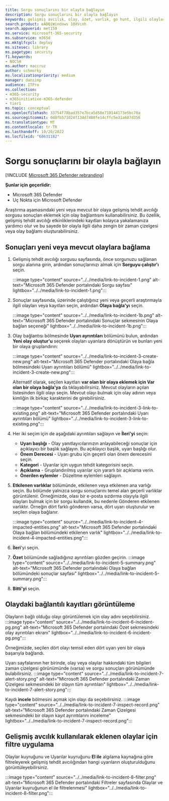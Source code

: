 ```yaml
---
title: Sorgu sonuçlarını bir olayla bağlayın
description: Sorgu sonuçlarını bir olayla bağlayın
keywords: gelişmiş avcılık, olay, özet, varlık, go hunt, ilgili olaylar, tehdit avcılığı, siber tehdit avcılığı, arama, sorgu, telemetri, Microsoft 365, Microsoft 365 Defender
search.product: eADQiWindows 10XVcnh
search.appverid: met150
ms.service: microsoft-365-security
ms.subservice: m365d
ms.mktglfcycl: deploy
ms.sitesec: library
ms.pagetype: security
f1.keywords:
- NOCSH
ms.author: maccruz
author: schmurky
ms.localizationpriority: medium
manager: dansimp
audience: ITPro
ms.collection:
- m365-security
- m365initiative-m365-defender
- tier1
ms.topic: conceptual
ms.openlocfilehash: 33754f78bad357e7bca5d58e710144173e5bc70a
ms.sourcegitcommit: 0d8fb571024f134d7480fe14cffc5e31a687d356
ms.translationtype: MT
ms.contentlocale: tr-TR
ms.lasthandoff: 10/20/2022
ms.locfileid: "68631182"
---
```

# <a name="link-query-results-to-an-incident"></a>Sorgu sonuçlarını bir olayla bağlayın

[!INCLUDE [Microsoft 365 Defender rebranding](../includes/microsoft-defender.md)]


**Şunlar için geçerlidir:**
- Microsoft 365 Defender
- Uç Nokta için Microsoft Defender

Araştırma aşamasındaki yeni veya mevcut bir olaya gelişmiş tehdit avcılığı sorgusu sonuçları eklemek için olay bağlantısını kullanabilirsiniz. Bu özellik, gelişmiş tehdit avcılığı etkinliklerindeki kayıtları kolayca yakalamanıza yardımcı olur ve bu sayede bir olayla ilgili daha zengin bir zaman çizelgesi veya olay bağlamı oluşturabilirsiniz. 

## <a name="link-results-to-new-or-existing-incidents"></a>Sonuçları yeni veya mevcut olaylara bağlama

1. Gelişmiş tehdit avcılığı sorgusu sayfasında, önce sorgunuzu sağlanan sorgu alanına girin, ardından sonuçlarınızı almak için **Sorguyu çalıştır'ı** seçin.

    :::image type="content" source="../../media/link-to-incident-1.png" alt-text="Microsoft 365 Defender portalındaki Sorgu sayfası" lightbox="../../media/link-to-incident-1.png":::

2. Sonuçlar sayfasında, üzerinde çalıştığınız yeni veya geçerli araştırmayla ilgili olayları veya kayıtları seçin, ardından **Olaya bağla'yı** seçin.

    :::image type="content" source="../../media/link-to-incident-1b.png" alt-text="Microsoft 365 Defender portalındaki Sonuçlar sekmesinin Olaya bağlan seçeneği" lightbox="../../media/link-to-incident-1b.png":::

3. Olay bağlantısı bölmesinde **Uyarı ayrıntıları** bölümünü bulun, ardından **Yeni olay oluştur'u** seçerek olayları uyarılara dönüştürün ve bunları yeni bir olaya gruplandırın:

    :::image type="content" source="../../media/link-to-incident-3-create-new.png" alt-text="Microsoft 365 Defender portalındaki Olaya bağla bölmesindeki Uyarı ayrıntıları bölümü" lightbox="../../media/link-to-incident-3-create-new.png":::
    
    Alternatif olarak, seçilen kayıtları **var olan bir olaya eklemek için Var olan bir olaya bağla'ya** da tıklayabilirsiniz. Mevcut olayların açılan listesinden ilgili olayı seçin. Mevcut olayı bulmak için olay adının veya kimliğin ilk birkaç karakterini de girebilirsiniz. 

    :::image type="content" source="../../media/link-to-incident-3-link-to-existing.png" alt-text="Microsoft 365 Defender portalındaki Uyarı ayrıntıları bölümü" lightbox="../../media/link-to-incident-3-link-to-existing.png":::

4. Her iki seçim için de aşağıdaki ayrıntıları sağlayın ve **İleri'yi** seçin:
      - **Uyarı başlığı** - Olay yanıtlayıcılarınızın anlayabileceği sonuçlar için açıklayıcı bir başlık sağlayın. Bu açıklayıcı başlık, uyarı başlığı olur.
      - **Önem Derecesi** - Uyarı grubu için geçerli olan önem derecesini seçin.
      - **Kategori** - Uyarılar için uygun tehdit kategorisini seçin.
      - **Açıklama** - Gruplandırılmış uyarılar için yararlı bir açıklama verin.
      - **Önerilen eylemler** - Düzeltme eylemleri sağlayın.

5. **Etkilenen varlıklar** bölümünde, etkilenen veya etkilenen ana varlığı seçin. Bu bölümde yalnızca sorgu sonuçlarını temel alan geçerli varlıklar görüntülenir. Örneğimizde, olası bir e-posta sızdırma olayıyla ilgili olayları bulmak için bir sorgu kullandık, bu nedenle Gönderen etkilenen varlıktır. Örneğin dört farklı gönderen varsa, dört uyarı oluşturulur ve seçilen olaya bağlanır.

     :::image type="content" source="../../media/link-to-incident-4-impacted-entities.png" alt-text="Microsoft 365 Defender portalındaki Olaya bağlan bölümündeki etkilenen varlık" lightbox="../../media/link-to-incident-4-impacted-entities.png":::

1. **İleri**'yi seçin.
1. **Özet** bölümünde sağladığınız ayrıntıları gözden geçirin.
   :::image type="content" source="../../media/link-to-incident-5-summary.png" alt-text="Microsoft 365 Defender portalındaki Olaya bağlan bölümündeki sonuçlar sayfası" lightbox="../../media/link-to-incident-5-summary.png":::
     
1. **Bitti'yi** seçin.

## <a name="view-linked-records-in-the-incident"></a>Olaydaki bağlantılı kayıtları görüntüleme

Olayların bağlı olduğu olayı görüntülemek için olay adını seçebilirsiniz.
:::image type="content" source="../../media/link-to-incident-6-incident-pg.png" alt-text="Microsoft 365 Defender portalındaki Özet sekmesindeki olay ayrıntıları ekranı" lightbox="../../media/link-to-incident-6-incident-pg.png":::

Örneğimizde, seçilen dört olayı temsil eden dört uyarı yeni bir olaya başarıyla bağlandı. 

Uyarı sayfalarının her birinde, olay veya olaylar hakkındaki tüm bilgileri zaman çizelgesi görünümünde (varsa) ve sorgu sonuçları görünümünde bulabilirsiniz.
:::image type="content" source="../../media/link-to-incident-7-alert-story.png" alt-text="Microsoft 365 Defender portalındaki Zaman Çizelgesi sekmesindeki bir olayın tüm ayrıntıları" lightbox="../../media/link-to-incident-7-alert-story.png":::

Kaydı **incele** bölmesini açmak için olayı da seçebilirsiniz.
:::image type="content" source="../../media/link-to-incident-7-inspect-record.png" alt-text="Microsoft 365 Defender portalındaki Zaman Çizelgesi sekmesindeki bir olayın kayıt ayrıntılarını inceleme" lightbox="../../media/link-to-incident-7-inspect-record.png":::

## <a name="filter-for-events-added-using-advanced-hunting"></a>Gelişmiş avcılık kullanılarak eklenen olaylar için filtre uygulama
Olaylar kuyruğunu ve Uyarılar kuyruğunu **El ile** algılama kaynağına göre filtreleyerek gelişmiş tehdit avcılığından hangi uyarıların oluşturulduğunu görüntüleyebilirsiniz.

:::image type="content" source="../../media/link-to-incident-8-filter.png" alt-text="Microsoft 365 Defender portalındaki Filtreler sayfasında Olaylar ve Uyarılar kuyruğunun el ile filtrelenmesi" lightbox="../../media/link-to-incident-8-filter.png":::
